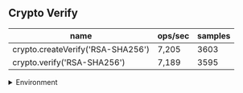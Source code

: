 ## Crypto Verify

|name|ops/sec|samples|
|-|-|-|
|crypto.createVerify('RSA-SHA256')|7,205|3603|
|crypto.verify('RSA-SHA256')|7,189|3595|


<details>
<summary>Environment</summary>

* __Machine:__ linux x64 | 4 vCPUs | 7.6GB Mem
* __Run:__ Mon Sep 02 2024 14:55:42 GMT+0000 (Coordinated Universal Time)
</details>

<!--
{"environment":{"platform":"linux","arch":"x64","cpus":4,"totalMemory":7.588970184326172},"benchmarks":[{"name":"crypto.createVerify('RSA-SHA256')","opsSec":7205.007020342488,"samples":3603},{"name":"crypto.verify('RSA-SHA256')","opsSec":7189.734166768907,"samples":3595}]}-->
